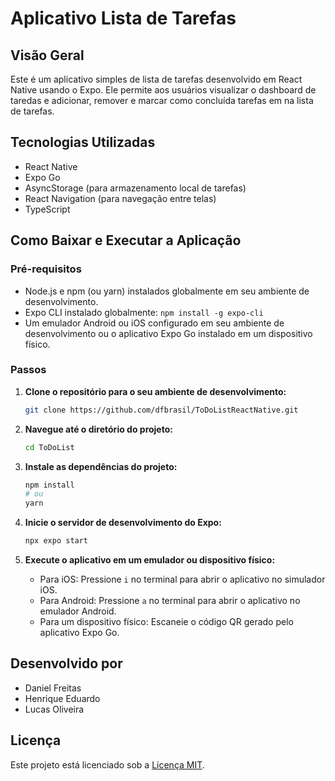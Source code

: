 # Aplicativo Lista de Tarefas

## Visão Geral

Este é um aplicativo simples de lista de tarefas desenvolvido em React Native usando o Expo. Ele permite aos usuários visualizar o dashboard de taredas e adicionar, remover e marcar como concluída tarefas em na lista de tarefas.

## Tecnologias Utilizadas

- React Native
- Expo Go
- AsyncStorage (para armazenamento local de tarefas)
- React Navigation (para navegação entre telas)
- TypeScript

## Como Baixar e Executar a Aplicação

### Pré-requisitos

- Node.js e npm (ou yarn) instalados globalmente em seu ambiente de desenvolvimento.
- Expo CLI instalado globalmente: `npm install -g expo-cli`
- Um emulador Android ou iOS configurado em seu ambiente de desenvolvimento ou o aplicativo Expo Go instalado em um dispositivo físico.

### Passos

1. **Clone o repositório para o seu ambiente de desenvolvimento:**

    ```bash
    git clone https://github.com/dfbrasil/ToDoListReactNative.git
    ```

2. **Navegue até o diretório do projeto:**

    ```bash
    cd ToDoList
    ```

3. **Instale as dependências do projeto:**

    ```bash
    npm install
    # ou
    yarn
    ```

4. **Inicie o servidor de desenvolvimento do Expo:**

    ```bash
    npx expo start
    ```

5. **Execute o aplicativo em um emulador ou dispositivo físico:**

    - Para iOS: Pressione `i` no terminal para abrir o aplicativo no simulador iOS.
    - Para Android: Pressione `a` no terminal para abrir o aplicativo no emulador Android.
    - Para um dispositivo físico: Escaneie o código QR gerado pelo aplicativo Expo Go.

## Desenvolvido por

- Daniel Freitas
- Henrique Eduardo
- Lucas Oliveira

## Licença

Este projeto está licenciado sob a [Licença MIT](LICENSE).
